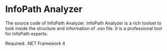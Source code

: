 InfoPath Analyzer
================

The source code of InfoPath Analyzer. InfoPath Analyzer is a rich toolset to look inside the structure and information of .xsn file. It is a professional tool for InfoPath experts.

Required:
.NET Framework 4
